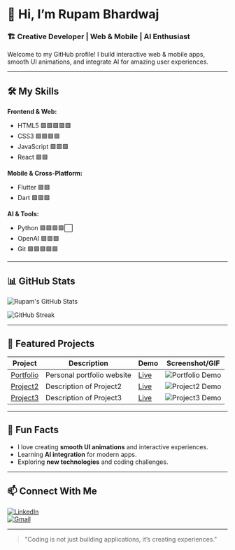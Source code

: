 # 👋 Hi, I’m Rupam Bhardwaj

### 🏗️ Creative Developer | Web & Mobile | AI Enthusiast

Welcome to my GitHub profile! I build interactive web & mobile apps, smooth UI animations, and integrate AI for amazing user experiences.  

---

## 🛠️ My Skills

**Frontend & Web:**
- HTML5 🟩🟩🟩🟩🟩  
- CSS3 🟩🟩🟩🟩
- JavaScript 🟩🟩🟩 
- React 🟩🟩  

**Mobile & Cross-Platform:**
- Flutter 🟩🟩 
- Dart 🟩🟩🟩 

**AI & Tools:**
- Python 🟩🟩🟩🟩⬜ 
- OpenAI 🟩🟩🟩 
- Git 🟩🟩🟩🟩🟩  

---

## 📊 GitHub Stats

![Rupam's GitHub Stats](https://github-readme-stats.vercel.app/api?username=rupambhardwaj4&show_icons=true&theme=radical)  
 

![GitHub Streak](https://github-readme-streak-stats.herokuapp.com/?user=rupambhardwaj4&theme=radical)  

---

## 🚀 Featured Projects

| Project | Description | Demo | Screenshot/GIF |
| ------- | ----------- | ---- | --------------- |
| [Portfolio](https://github.com/rupambhardwaj4/Portfolio) | Personal portfolio website | [Live](https://rupambhardwaj4.github.io/Portfolio/) | ![Portfolio Demo](assets/images/portfolio.gif) |
| [Project2](zesot) | Description of Project2 | [Live](https://zesot.netlify.app/) | ![Project2 Demo](link-to-gif-or-image) |
| [Project3](yum-maker) | Description of Project3 | [Live](https://yum-maker.netlify.app/) | ![Project3 Demo](link-to-gif-or-image) |


---

## 🌟 Fun Facts

- I love creating **smooth UI animations** and interactive experiences.  
- Learning **AI integration** for modern apps.  
- Exploring **new technologies** and coding challenges.  

---

## 📫 Connect With Me

[![LinkedIn](https://img.shields.io/badge/LinkedIn-0077B5?style=for-the-badge&logo=linkedin&logoColor=white)](https://www.linkedin.com/in/rupam-bhardwaj-260b61319/)  
[![Gmail](https://img.shields.io/badge/Gmail-D14836?style=for-the-badge&logo=gmail&logoColor=white)](mailto:rupambhardwaj4@gmail.com)  

---

> "Coding is not just building applications, it’s creating experiences."  
